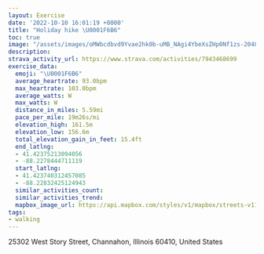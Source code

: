 ```yaml
---
layout: Exercise
date: '2022-10-10 16:01:19 +0000'
title: "Holiday hike \U0001F6B6"
toc: true
image: "/assets/images/oMWbcdbvd9Yvae2hk0b-uMB_NAgi4YbeXsZHp0Nf1zs-2048x1365.jpg.jpeg"
description:
strava_activity_url: https://www.strava.com/activities/7943468699
exercise_data:
  emoji: "\U0001F6B6"
  average_heartrate: 93.0bpm
  max_heartrate: 103.0bpm
  average_watts: W
  max_watts: W
  distance_in_miles: 5.59mi
  pace_per_mile: 19m26s/mi
  elevation_high: 161.5m
  elevation_low: 156.6m
  total_elevation_gain_in_feet: 15.4ft
  end_latlng:
  - 41.42375213094056
  - -88.2278444711119
  start_latlng:
  - 41.423740312457085
  - -88.22832425124943
  similar_activities_count:
  similar_activities_trend:
  mapbox_image_url: https://api.mapbox.com/styles/v1/mapbox/streets-v11/static/path-5+787af2-1.0(wzy%7BFvcoyOYEq%40Fq%40Po%40Z_%40ZORw%40p%40%5D%5EIDiBjBYTk%40v%40%5Dl%40SN_%40LULc%40d%40g%40%60%40WPUHOJaBb%40mC%5CqATwA%40oCIe%40Gm%40Cy%40ImCe%40u%40WOIMMMCQMKAQBIAaBg%40yDuBmAu%40gBwAw%40k%40qDeDyAkAwA%7B%40mBs%40SA_AQa%40EeFSaBQa%40BkAGY%3FYEaACi%40Gk%40%3Fg%40EqBI%7DAKu%40Eg%40%3Fi%40Ce%40Ii%40C_%40GKEK%40i%40I%5DIYCgAQgAOo%40M%7BAU_AKa%40KiBSe%40I_AEgCe%40aBm%40g%40WUQw%40s%40BAG%40%40C_Aq%40iAeAi%40m%40w%40o%40_%40U%5BW%7BAwAo%40i%40eAcAeBcCa%40a%40c%40u%40qB_C%7B%40oAgAqAMUqA_B%5Bg%40UW_%40o%40%7DBaD%5B_%40%7B%40oAqAaBg%40u%40MS%3FEFO%3FPDHh%40z%40%60ApAf%40p%40PZXXp%40dA~BzCbA~AbCxCrBtCl%40n%40x%40lAdCdDfAhAnA~%40hAhArAbApCjCtAlAdAt%40dBx%40t%40PbBVjAFnGz%40fG%60A%40Ad%40LhCTr%40JXBz%40%3FvCRxAD%60AFT%3FjAHz%40BT%3Fn%40Dx%40%40%7CANfA%40~CPt%40FfATf%40Lp%40VlBjAxAfAtCjCRVHBnBvAj%40h%40fEbC%60Ah%40XJr%40NNFPBR%3FZLTT~Ab%40vBZn%40F%5E%40l%40FfDJvACx%40OjC%5DtBi%40%5EUdBwAZM%5EKj%40iANUtGkG%5CW%5CSr%40Qx%40E),pin-s-s+e5b22e(-88.2286,41.42524),pin-s-f+89ae00(-88.22856999999999,41.42535000000001)/auto/800x800?access_token=pk.eyJ1Ijoiam9zaGJlY2ttYW4iLCJhIjoiY205eWR2aDd1MWZ6djJrbXc4a3M0bWZleiJ9.XiG9OWkNcZk2QzjJbxLB4A
tags:
- walking
---
```




25302 West Story Street, Channahon, Illinois 60410, United States
